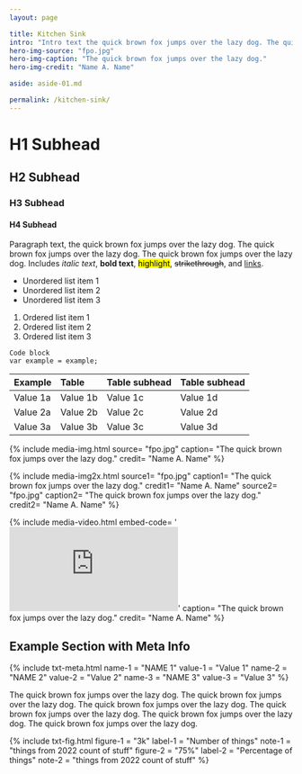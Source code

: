 ```yaml
---
layout: page

title: Kitchen Sink
intro: "Intro text the quick brown fox jumps over the lazy dog. The quick brown fox jumps over the lazy dog. The quick fox jumps over the lazy dog."
hero-img-source: "fpo.jpg"
hero-img-caption: "The quick brown fox jumps over the lazy dog."
hero-img-credit: "Name A. Name"

aside: aside-01.md

permalink: /kitchen-sink/
---
```








<!-- Hero Video
	   NOTE: Make sure to surround the embed code with different quotation marks than are used within the code. For example, surround the code with single quotation marks if double marks are used within the embed code.
	   NOTE: Make sure to remove any width/height properties from the embed code
	   NOTE: This include is commented out as there should only be one 'hero' per page, to use this include replace the comment arrows with the template brackets (the curly brackets with percentage signs).

	  available parameters:
		* embed-code
		- caption
		- credit

		* required
------------------------------------------------------------------------------>

<!--  include media-hero-video.html
      embed-code= '<iframe src="https://www.youtube.com/embed/tE9uKTgmQvY" title="YouTube video player" frameborder="0" allow="accelerometer; autoplay; clipboard-write; encrypted-media; gyroscope; picture-in-picture; web-share" allowfullscreen></iframe>'
      caption= "The quick brown fox jumps over the lazy dog."
      credit= "Name A. Name"
-->



<!-- Basic Markdown Text Options
	   For more see: https://www.markdownguide.org/
------------------------------------------------------------------------------>

# H1 Subhead

## H2 Subhead

### H3 Subhead

#### H4 Subhead

Paragraph text, the quick brown fox jumps over the lazy dog. The quick brown fox jumps over the lazy dog. The quick brown fox jumps over the lazy dog. Includes *italic text*, **bold text**, <mark>highlight</mark>, ~~strikethrough~~, and 	[links](https://www.markdownguide.org/).

- Unordered list item 1
- Unordered list item 2
- Unordered list item 3

1. Ordered list item 1
2. Ordered list item 2
3. Ordered list item 3

```
Code block
var example = example;
```

| Example     | Table       | Table subhead   | Table subhead   |
| :---------- | :---------- | :-------------- | :-------------- |
| Value 1a    | Value 1b    | Value 1c        | Value 1d        |
| Value 2a    | Value 2b    | Value 2c        | Value 2d        |
| Value 3a    | Value 3b    | Value 3c        | Value 3d        |



<!-- Image
------------------------------------------------------------------------------>

{% include media-img.html
   source= "fpo.jpg"
   caption= "The quick brown fox jumps over the lazy dog."
   credit= "Name A. Name"
%}


<!-- Image 2x
------------------------------------------------------------------------------>

{% include media-img2x.html
   source1= "fpo.jpg"
   caption1= "The quick brown fox jumps over the lazy dog."
   credit1= "Name A. Name"
   source2= "fpo.jpg"
   caption2= "The quick brown fox jumps over the lazy dog."
   credit2= "Name A. Name"
%}



<!-- Video
	   NOTE: Make sure to surround the embed code with different quotation marks than are used within the code. For example, surround the code with single quotation marks if double marks are used within the embed code.
	   NOTE: Make sure to remove any width/height properties from the embed code

	  available parameters:
		* embed-code
		- caption
		- credit

		* required
------------------------------------------------------------------------------>

{% include media-video.html
   embed-code= '<iframe src="https://www.youtube.com/embed/tE9uKTgmQvY" title="YouTube video player" frameborder="0" allow="accelerometer; autoplay; clipboard-write; encrypted-media; gyroscope; picture-in-picture; web-share" allowfullscreen></iframe>'
   caption= "The quick brown fox jumps over the lazy dog."
   credit= "Name A. Name"
%}



<!-- Meta Info
	   NOTE: Can include up to 6 name:value pairs

	  available parameters:
		* name-1
		* value-1
		- name-2
		- value-2
		- name-3
		- value-3
		- name-4
		- value-4
		- name-5
		- value-5
		- name-6
		- value-6

		* required
------------------------------------------------------------------------------>

## Example Section with Meta Info


{%	include txt-meta.html 
	  name-1 = "NAME 1"
		value-1 = "Value 1"
		name-2 = "NAME 2"
		value-2 = "Value 2"
		name-3 = "NAME 3"
		value-3 = "Value 3"
%}

The quick brown fox jumps over the lazy dog. The quick brown fox jumps over the lazy dog. The quick brown fox jumps over the lazy dog. The quick brown fox jumps over the lazy dog. The quick brown fox jumps over the lazy dog. The quick brown fox jumps over the lazy dog.



<!-- Figure
	   NOTE: Figures are displayed half-width and look best when using an even number of items.
	   NOTE: Limit the figure to 4 characters for best results

		available parameters:
		* figure-1
		* label-1
		- note-1
		- figure-2
		- label-2
		- note-2

		* required
------------------------------------------------------------------------------>

{%	include txt-fig.html 
	  figure-1 = "3k"
		label-1 = "Number of things"
		note-1 = "things from 2022 count of stuff"
		figure-2 = "75%"
		label-2 = "Percentage of things"
		note-2 = "things from 2022 count of stuff"
%}
